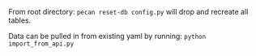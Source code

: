 From root directory:
`pecan reset-db config.py`
will drop and recreate all tables.

Data can be pulled in from existing yaml by running:
`python import_from_api.py`
